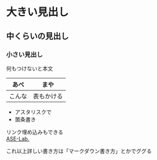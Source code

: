 # 大きい見出し
## 中くらいの見出し
### 小さい見出し
何もつけないと本文

|あべ|まや|
|----|----|
|こんな|表もかける|

* アスタリスクで
* 箇条書き

リンク埋め込みもできる  
[ASE-Lab.](https://ase-lab.space)

これ以上詳しい書き方は「マークダウン書き方」とかでググる
